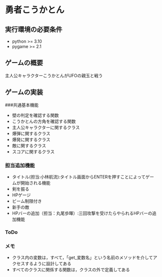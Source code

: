 # 勇者こうかとん
## 実行環境の必要条件
* python >= 3.10
* pygame >= 2.1

## ゲームの概要
主人公キャラクターこうかとんがUFOの親玉と戦う

## ゲームの実装
###共通基本機能
* 壁の判定を確認する関数
* こうかとんの方角を確認する関数
* 主人公キャラクターに関するクラス
* 爆弾に関するクラス　
* 爆発に関するクラス
* 敵に関するクラス
* スコアに関するクラス

### 担当追加機能
* タイトル(担当:小林航流):タイトル画面からENTERを押すことによってゲームが開始される機能
* 剣を振る
* HPゲージ
* ビーム制限付き
* 新手の敵
* HPバーの追加（担当：丸尾歩暉）:三回攻撃を受けたらやられるHPバーの追加機能
### ToDo
### メモ
* クラス内の変数は，すべて，「get_変数名」という名前のメソッドを介してアクセスするように設計してある
* すべてのクラスに関係する関数は，クラスの外で定義してある
